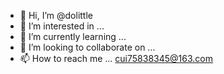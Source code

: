- 👋 Hi, I’m @dolittle
- 👀 I’m interested in ...
- 🌱 I’m currently learning ...
- 💞️ I’m looking to collaborate on ...
- 📫 How to reach me ...
cui75838345@163.com
<!---
entry-dj/entry-dj is a ✨ special ✨ repository because its `README.md` (this file) appears on your GitHub profile.
You can click the Preview link to take a look at your changes.
--->
